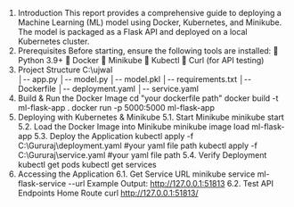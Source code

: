 1. Introduction
This report provides a comprehensive guide to deploying a Machine Learning (ML)
model using Docker, Kubernetes, and Minikube. The model is packaged as a Flask API
and deployed on a local Kubernetes cluster.
2. Prerequisites
Before starting, ensure the following tools are installed:
 Python 3.9+
 Docker
 Minikube
 Kubectl
 Curl (for API testing)
3. Project Structure
C:\ujwal\
│-- app.py
│-- model.py
│-- model.pkl
│-- requirements.txt
│-- Dockerfile
│-- deployment.yaml
│-- service.yaml
4. Build & Run the Docker Image
cd "your dockerfile path"
docker build -t ml-flask-app .
docker run -p 5000:5000 ml-flask-app
5. Deploying with Kubernetes & Minikube
   5.1. Start Minikube
    minikube start
   5.2. Load the Docker Image into Minikube
    minikube image load ml-flask-app
   5.3. Deploy the Application
    kubectl apply -f C:\Gururaj\deployment.yaml #your yaml file path
    kubectl apply -f C:\Gururaj\service.yaml #your yaml file path
   5.4. Verify Deployment
    kubectl get pods
    kubectl get services
6. Accessing the Application
  6.1. Get Service URL
    minikube service ml-flask-service --url
    Example Output:
    http://127.0.0.1:51813
   6.2. Test API Endpoints
    Home Route
    curl http://127.0.0.1:51813/   
   
